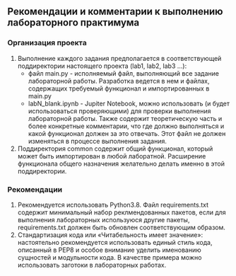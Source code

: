 ## Рекомендации и комментарии к выполнению лабораторного практимума

### Организация проекта

1. Выполнение каждого задания предполагается в соответствующей поддиректории настоящего проекта (lab1, lab2, lab3 ...):
   * файл main.py - исполняемый файл, выполняющий все задание лабораторной работы. Разработка ведется в нем и файлах, 
     содержащих требуемый функционал и импортированных в main.py 
   * labN_blank.ipynb - Jupiter Notebook, можно использовать (и будет использоваться проверяющими) для проверки 
     выполнения лабораторной работы. Также содержит теоретическую часть и более конкретные комментарии, что где 
     должно выполняться и какой функционал должен за это отвечать. Этот файл не должен изменяться в процессе выполнения задания.
2. Поддиректория common содержит общий функционал, который может быть импортирован в любой лаборатной. Расширение 
   функционала общего назначения желательно делать именно в этой поддиректории.

### Рекомендации
1. Рекомендуется использовать Python3.8. Файл requirements.txt содержит минимальный набор реклмендованных пакетов, если 
   для выполнения лабораторных используюся другие пакеты, requirements.txt должен быть обновлен соответствующим образом.
2. Стандартизация кода или «Читабельность имеет значение»: настоятельно рекомендуется использовать 
   единый стиль кода, описанный в PEP8 и особое внимание уделить именованию сущностей и модульности кода. В качестве примера можно 
   использовать заготоки в лабораторных работах.
   